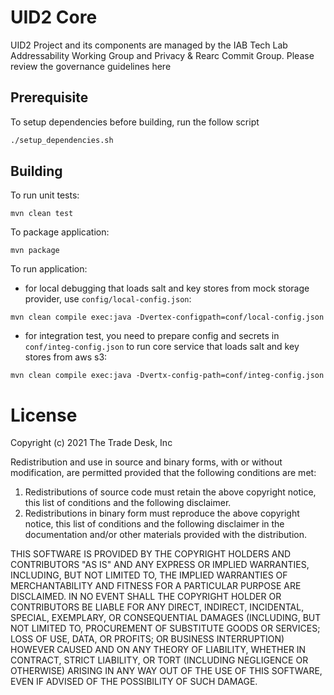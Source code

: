 # UID2 Core

UID2 Project and its components are managed by the IAB Tech Lab Addressability Working Group and Privacy & Rearc Commit Group. Please review the governance guidelines here

## Prerequisite

To setup dependencies before building, run the follow script

```bash
./setup_dependencies.sh
```

## Building

To run unit tests:

```
mvn clean test
```

To package application:

```
mvn package
```

To run application:

- for local debugging that loads salt and key stores from mock storage provider, use `config/local-config.json`:

```
mvn clean compile exec:java -Dvertex-configpath=conf/local-config.json
```

- for integration test, you need to prepare config and secrets in `conf/integ-config.json` to run core service that loads salt and key stores from aws s3:
  
```
mvn clean compile exec:java -Dvertx-config-path=conf/integ-config.json
```

# License

   Copyright (c) 2021 The Trade Desk, Inc

   Redistribution and use in source and binary forms, with or without
   modification, are permitted provided that the following conditions are met:

   1. Redistributions of source code must retain the above copyright notice,
      this list of conditions and the following disclaimer.
   2. Redistributions in binary form must reproduce the above copyright notice,
      this list of conditions and the following disclaimer in the documentation
      and/or other materials provided with the distribution.

   THIS SOFTWARE IS PROVIDED BY THE COPYRIGHT HOLDERS AND CONTRIBUTORS "AS IS"
   AND ANY EXPRESS OR IMPLIED WARRANTIES, INCLUDING, BUT NOT LIMITED TO, THE
   IMPLIED WARRANTIES OF MERCHANTABILITY AND FITNESS FOR A PARTICULAR PURPOSE
   ARE DISCLAIMED. IN NO EVENT SHALL THE COPYRIGHT HOLDER OR CONTRIBUTORS BE
   LIABLE FOR ANY DIRECT, INDIRECT, INCIDENTAL, SPECIAL, EXEMPLARY, OR
   CONSEQUENTIAL DAMAGES (INCLUDING, BUT NOT LIMITED TO, PROCUREMENT OF
   SUBSTITUTE GOODS OR SERVICES; LOSS OF USE, DATA, OR PROFITS; OR BUSINESS
   INTERRUPTION) HOWEVER CAUSED AND ON ANY THEORY OF LIABILITY, WHETHER IN
   CONTRACT, STRICT LIABILITY, OR TORT (INCLUDING NEGLIGENCE OR OTHERWISE)
   ARISING IN ANY WAY OUT OF THE USE OF THIS SOFTWARE, EVEN IF ADVISED OF THE
   POSSIBILITY OF SUCH DAMAGE.

